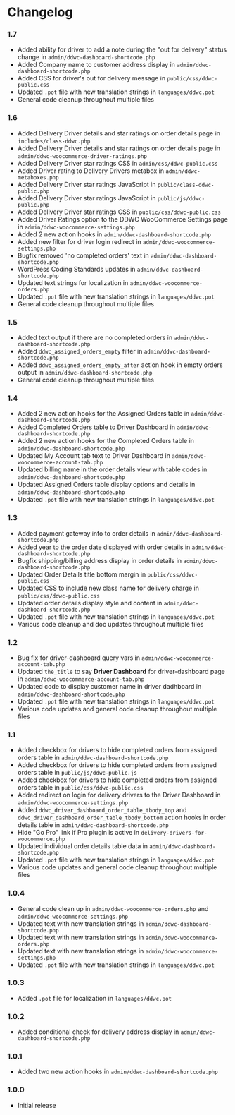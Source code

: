 # Changelog

### 1.7
* Added ability for driver to add a note during the "out for delivery" status change in `admin/ddwc-dashboard-shortcode.php`
* Added Company name to customer address display in `admin/ddwc-dashboard-shortcode.php`
* Added CSS for driver's out for delivery message in `public/css/ddwc-public.css`
* Updated `.pot` file with new translation strings in `languages/ddwc.pot`
* General code cleanup throughout multiple files

### 1.6
* Added Delivery Driver details and star ratings on order details page in `includes/class-ddwc.php`
* Added Delivery Driver details and star ratings on order details page in `admin/ddwc-woocommerce-driver-ratings.php`
* Added Delivery Driver star ratings CSS in `admin/css/ddwc-public.css`
* Added Driver rating to Delivery Drivers metabox in `admin/ddwc-metaboxes.php`
* Added Delivery Driver star ratings JavaScript in `public/class-ddwc-public.php`
* Added Delivery Driver star ratings JavaScript in `public/js/ddwc-public.php`
* Added Delivery Driver star ratings CSS in `public/css/ddwc-public.css`
* Added Driver Ratings option to the DDWC WooCommerce Settings page in `admin/ddwc-woocommerce-settings.php`
* Added 2 new action hooks in `admin/ddwc-dashboard-shortcode.php`
* Added new filter for driver login redirect in `admin/ddwc-woocommerce-settings.php`
* Bugfix removed 'no completed orders' text in `admin/ddwc-dashboard-shortcode.php`
* WordPress Coding Standards updates in `admin/ddwc-dashboard-shortcode.php`
* Updated text strings for localization in `admin/ddwc-woocommerce-orders.php`
* Updated `.pot` file with new translation strings in `languages/ddwc.pot`
* General code cleanup throughout multiple files

### 1.5
* Added text output if there are no completed orders in `admin/ddwc-dashboard-shortcode.php`
* Added `ddwc_assigned_orders_empty` filter in `admin/ddwc-dashboard-shortcode.php`
* Added `ddwc_assigned_orders_empty_after` action hook in empty orders output in `admin/ddwc-dashboard-shortcode.php`
* General code cleanup throughout multiple files

### 1.4
* Added 2 new action hooks for the Assigned Orders table in `admin/ddwc-dashboard-shortcode.php`
* Added Completed Orders table to Driver Dashboard in `admin/ddwc-dashboard-shortcode.php`
* Added 2 new action hooks for the Completed Orders table in `admin/ddwc-dashboard-shortcode.php`
* Updated My Account tab text to Driver Dashboard in `admin/ddwc-woocommerce-account-tab.php`
* Updated billing name in the order details view with table codes in `admin/ddwc-dashboard-shortcode.php`
* Updated Assigned Orders table display options and details in `admin/ddwc-dashboard-shortcode.php`
* Updated `.pot` file with new translation strings in `languages/ddwc.pot`

### 1.3
* Added payment gateway info to order details in `admin/ddwc-dashboard-shortcode.php`
* Added year to the order date displayed with order details in `admin/ddwc-dashboard-shortcode.php`
* Bugfix shipping/billing address display in order details in `admin/ddwc-dashboard-shortcode.php`
* Updated Order Details title bottom margin in `public/css/ddwc-public.css`
* Updated CSS to include new class name for delivery charge in `public/css/ddwc-public.css`
* Updated order details display style and content in `admin/ddwc-dashboard-shortcode.php`
* Updated `.pot` file with new translation strings in `languages/ddwc.pot`
* Various code cleanup and doc updates throughout multiple files

### 1.2
* Bug fix for driver-dashboard query vars in `admin/ddwc-woocommerce-account-tab.php`
* Updated `the_title` to say **Driver Dashboard** for driver-dashboard page in `admin/ddwc-woocommerce-account-tab.php`
* Updated code to display customer name in driver dadhboard in `admin/ddwc-dashboard-shortcode.php`
* Updated `.pot` file with new translation strings in `languages/ddwc.pot`
* Various code updates and general code cleanup throughout multiple files

### 1.1
* Added checkbox for drivers to hide completed orders from assigned orders table in `admin/ddwc-dashboard-shortcode.php`
* Added checkbox for drivers to hide completed orders from assigned orders table in `public/js/ddwc-public.js`
* Added checkbox for drivers to hide completed orders from assigned orders table in `public/css/ddwc-public.css`
* Added redirect on login for delivery drivers to the Driver Dashboard in `admin/ddwc-woocommerce-settings.php`
* Added `ddwc_driver_dashboard_order_table_tbody_top` and `ddwc_driver_dashboard_order_table_tbody_bottom` action hooks in order details table in `admin/ddwc-dashboard-shortcode.php`
* Hide "Go Pro" link if Pro plugin is active in `delivery-drivers-for-woocommerce.php`
* Updated individual order details table data in `admin/ddwc-dashboard-shortcode.php`
* Updated `.pot` file with new translation strings in `languages/ddwc.pot`
* Various code updates and general code cleanup throughout multiple files

### 1.0.4
* General code clean up in `admin/ddwc-woocommerce-orders.php` and `admin/ddwc-woocommerce-settings.php`
* Updated text with new translation strings in `admin/ddwc-dashboard-shortcode.php`
* Updated text with new translation strings in `admin/ddwc-woocommerce-orders.php`
* Updated text with new translation strings in `admin/ddwc-woocommerce-settings.php`
* Updated `.pot` file with new translation strings in `languages/ddwc.pot`

### 1.0.3
* Added `.pot` file for localization in `languages/ddwc.pot`

### 1.0.2
* Added conditional check for delivery address display in `admin/ddwc-dashboard-shortcode.php`

### 1.0.1
* Added two new action hooks in `admin/ddwc-dashboard-shortcode.php`

### 1.0.0
* Initial release